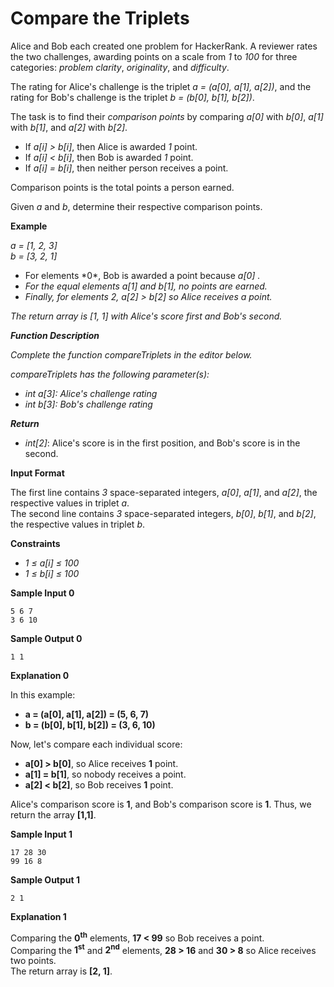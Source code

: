 # Compare the Triplets

<p>Alice and Bob each created one problem for HackerRank. A reviewer rates the two challenges, awarding points on a scale from <em>1</em> to <em>100</em> for three categories: <em>problem clarity</em>, <em>originality</em>, and <em>difficulty</em>.
</p>
<p>The rating for Alice's challenge is the triplet <em>a = (a[0], a[1], a[2])</em>, and the rating for Bob's challenge is the triplet <em>b = (b[0], b[1], b[2])</em>.</p>
<p>The task is to find their <em>comparison points</em> by comparing <em>a[0]</em> with <em>b[0]</em>, <em>a[1]</em> with <em>b[1]</em>, and <em>a[2]</em> with <em>b[2]</em>. </p>
<ul>
  <li> If <em>a[i] &gt; b[i]</em>, then Alice is awarded <em>1</em> point. </li>
  <li> If <em>a[i] &lt; b[i]</em>, then Bob is awarded <em>1</em> point. </li>
  <li> If <em>a[i] = b[i]</em>, then neither person receives a point.</li>
</ul>
<p>Comparison points is the total points a person earned. </p>
<p>Given <em>a</em> and <em>b</em>, determine their respective comparison points. </p>
<p><strong>Example</strong> </p>
<p><em>a = [1, 2, 3]</em> <br><em>b = [3, 2, 1]</em> <br></p>
<ul>
  <li>For elements *0*, Bob is awarded a point because <em>a[0] . </em></li>
  <em>
    <li>For the equal elements <em>a[1]</em> and <em>b[1]</em>, no points are earned. </li>
    <li>Finally, for elements <em>2</em>, <em>a[2] &gt; b[2]</em> so Alice receives a point. </li>
  </em>
</ul>
<em>
  <p>The return array is <em>[1, 1]</em> with Alice's score first and Bob's second. </p>
  <p><strong>Function Description</strong> </p>
  <p>Complete the function <em>compareTriplets</em> in the editor below. </p>
  <p>compareTriplets has the following parameter(s): </p>
  <ul>
    <li><em>int a[3]</em>: Alice's challenge rating</li>
    <li><em>int b[3]</em>: Bob's challenge rating</li>
  </ul>
  <p><strong>Return</strong> </p>
</em>
<ul>
  <li><em>int[2]</em>: Alice's score is in the first position, and Bob's score is in the second. </li>
</ul>
<p><strong>Input Format</strong></p>
<p>The first line contains <em>3</em> space-separated integers, <em>a[0]</em>, <em>a[1]</em>, and <em>a[2]</em>, the respective values in triplet <em>a</em>. <br>
  The second line contains <em>3</em> space-separated integers, <em>b[0]</em>, <em>b[1]</em>, and <em>b[2]</em>, the respective values in triplet <em>b</em>.</p>
<p><strong>Constraints</strong></p>
<ul>
  <li> <em>1 ≤ a[i] ≤ 100</em></li>
  <li> <em>1 ≤ b[i] ≤ 100</em></li>
</ul>
<p><strong>Sample Input 0</strong></p>
<pre><code>5 6 7
3 6 10</code></pre>
<p><strong>Sample Output 0</strong></p>
<pre><code>1 1</code></pre>
<p><strong>Explanation 0</strong></p>
<p>In this example: </p>
<ul>
  <li><strong>a = (a[0], a[1], a[2]) = (5, 6, 7)</strong></li>
  <li><strong>b = (b[0], b[1], b[2]) = (3, 6, 10)</strong></li>
</ul>
<p>Now, let's compare each individual score:</p>
<ul>
  <li><strong>a[0] &gt b[0]</strong>, so Alice receives <strong>1</strong> point.</li>
  <li><strong>a[1] = b[1]</strong>, so nobody receives a point.</li>
  <li><strong>a[2] &lt b[2]</strong>, so Bob receives <strong>1</strong> point.</li>
</ul>
<p>Alice's comparison score is <strong>1</strong>, and Bob's comparison score is <strong>1</strong>. Thus, we return the array <strong>[1,1]</strong>. </p>
<p><strong>Sample Input 1</strong></p>
<pre><code>17 28 30
99 16 8</code></pre>
<p><strong>Sample Output 1</strong></p>
<pre><code>2 1</code></pre>
<p><strong>Explanation 1</strong></p>
<p>Comparing the <strong>0<sup>th</sup></strong> elements, <strong>17 &lt 99</strong> so Bob receives a point. <br>
  Comparing the <strong>1<sup>st</sup></strong> and <strong>2<sup>nd</sup></strong> elements, <strong>28 &gt 16</strong> and <strong>30 &gt 8</strong> so Alice receives two points. <br>
  The return array is <strong>[2, 1]</strong>. </p>

